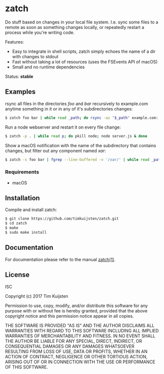 # zatch

Do stuff based on changes in your local file system. I.e. sync some files to a
remote as soon as something changes locally, or repeatedly restart a process
while you're writing code.

Features:
* Easy to integrate in shell scripts, zatch simply echoes the name of a dir with
  changes to stdout
* Fast without taking a lot of resources (uses the FSEvents API of macOS)
* Small and no runtime dependencies

Status: **stable**


## Examples

rsync all files in the directories *foo* and *bar* recursively to example.com
anytime something in it or in any of it's subdirectories changes:
```sh
$ zatch foo bar | while read _path; do rsync -az "$_path" example.com: ; done
```

Run a node webserver and restart it on every file change:
```sh
$ zatch -p . | while read p; do pkill node; node server.js & done
```

Show a macOS notification with the name of the subdirectory that contains
changes, but filter out any component named *xar*:
```sh
$ zatch -s foo bar | fgrep --line-buffered -v '/xar/' | while read _path; do osascript -e "display notification \"$_path\""; done
```


### Requirements

* macOS


## Installation

Compile and install zatch:

```sh
$ git clone https://github.com/timkuijsten/zatch.git
$ cd zatch
$ make
$ sudo make install
```


## Documentation

For documentation please refer to the manual [zatch(1)].


## License

ISC

Copyright (c) 2017 Tim Kuijsten

Permission to use, copy, modify, and/or distribute this software for any
purpose with or without fee is hereby granted, provided that the above
copyright notice and this permission notice appear in all copies.

THE SOFTWARE IS PROVIDED "AS IS" AND THE AUTHOR DISCLAIMS ALL WARRANTIES
WITH REGARD TO THIS SOFTWARE INCLUDING ALL IMPLIED WARRANTIES OF
MERCHANTABILITY AND FITNESS. IN NO EVENT SHALL THE AUTHOR BE LIABLE FOR
ANY SPECIAL, DIRECT, INDIRECT, OR CONSEQUENTIAL DAMAGES OR ANY DAMAGES
WHATSOEVER RESULTING FROM LOSS OF USE, DATA OR PROFITS, WHETHER IN AN
ACTION OF CONTRACT, NEGLIGENCE OR OTHER TORTIOUS ACTION, ARISING OUT OF
OR IN CONNECTION WITH THE USE OR PERFORMANCE OF THIS SOFTWARE.

[zatch(1)]: https://netsend.nl/zatch/zatch.1.html
